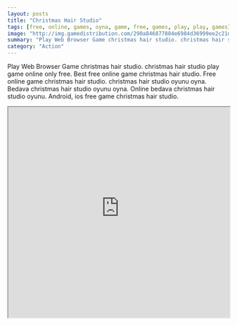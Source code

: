 ```yaml
---
layout: posts
title: "Christmas Hair Studio"
tags: [free, online, games, oyna, game, free, games, play, play, games]
image: "http://img.gamedistribution.com/290a846877884e6984d36999ee2c21d6.jpg"
summary: "Play Web Browser Game christmas hair studio. christmas hair studio play game online only free. Best free online game christmas hair studio. Free online game christmas hair studio. christmas hair studio oyunu oyna. Bedava christmas hair studio oyunu oyna. Online bedava christmas hair studio oyunu. Android, ios free game christmas hair studio."
category: "Action"
---
```


Play Web Browser Game christmas hair studio. christmas hair studio play game online only free. Best free online game christmas hair studio. Free online game christmas hair studio. christmas hair studio oyunu oyna. Bedava christmas hair studio oyunu oyna. Online bedava christmas hair studio oyunu. Android, ios free game christmas hair studio.

<iframe width="100%" height="480px;" src="http://flash.gamedistribution.com?game=290a846877884e6984d36999ee2c21d6"></iframe>